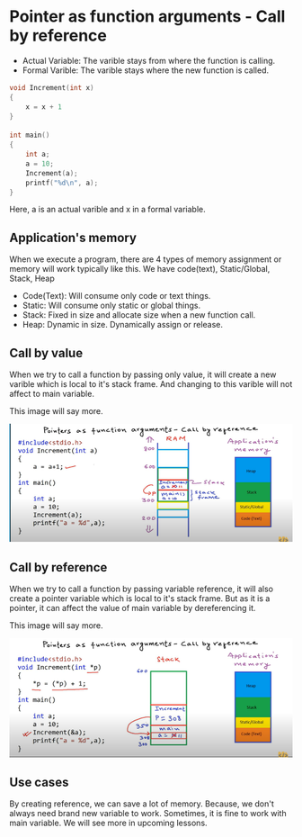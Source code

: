 # Pointer as function arguments - Call by reference

- Actual Variable: The varible stays from where the function is calling.
- Formal Varible: The varible stays where the new function is called.

```cpp
void Increment(int x)
{
    x = x + 1
}

int main()
{
    int a;
    a = 10;
    Increment(a);
    printf("%d\n", a);
}
```

Here, a is an actual varible and x in a formal variable.

## Application's memory

When we execute a program, there are 4 types of memory assignment or memory will work typically like this. We have code(text), Static/Global, Stack, Heap

- Code(Text): Will consume only code or text things.
- Static: Will consume only static or global things.
- Stack: Fixed in size and allocate size when a new function call.
- Heap: Dynamic in size. Dynamically assign or release.

## Call by value

When we try to call a function by passing only value, it will create a new varible which is local to it's stack frame. And changing to this varible will not affect to main variable.

This image will say more.

![Pointer-07](../../images/ptr7.png?raw=true "Call by value")

## Call by reference

When we try to call a function by passing variable reference, it will also create a pointer variable which is local to it's stack frame. But as it is a pointer, it can affect the value of main variable by dereferencing it.

This image will say more.

![Pointer-08](../../images/ptr8.png?raw=true "Call by reference")

## Use cases

By creating reference, we can save a lot of memory. Because, we don't always need brand new variable to work. Sometimes, it is fine to work with main variable. We will see more in upcoming lessons.
